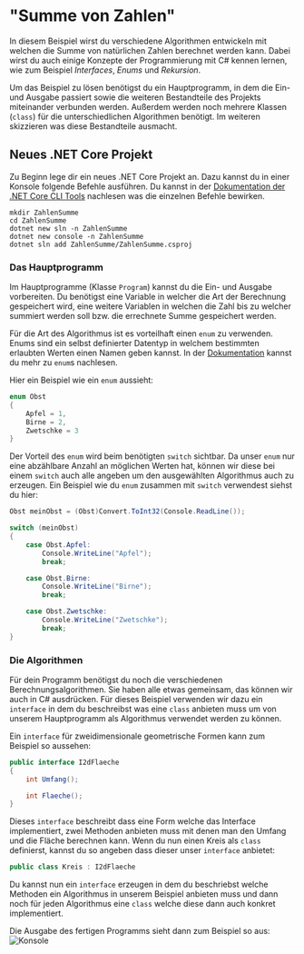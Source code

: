 # "Summe von Zahlen"

In diesem Beispiel wirst du verschiedene Algorithmen entwickeln mit welchen die Summe von natürlichen Zahlen berechnet werden kann. Dabei wirst du auch einige Konzepte der Programmierung mit C# kennen lernen, wie zum Beispiel _Interfaces_, _Enums_ und _Rekursion_.

Um das Beispiel zu lösen benötigst du ein Hauptprogramm, in dem die Ein- und Ausgabe passiert sowie die weiteren Bestandteile des Projekts miteinander verbunden werden. Außerdem werden noch mehrere Klassen (```class```) für die unterschiedlichen Algorithmen benötigt. Im weiteren skizzieren was diese Bestandteile ausmacht.

## Neues .NET Core Projekt
Zu Beginn lege dir ein neues .NET Core Projekt an. Dazu kannst du in einer Konsole folgende Befehle ausführen. Du kannst in der [Dokumentation der .NET Core CLI Tools][dotnet-cli-tools] nachlesen was die einzelnen Befehle bewirken.

```shell
mkdir ZahlenSumme
cd ZahlenSumme
dotnet new sln -n ZahlenSumme
dotnet new console -n ZahlenSumme
dotnet sln add ZahlenSumme/ZahlenSumme.csproj
```

### Das Hauptprogramm

Im Hauptprogramme (Klasse ```Program```) kannst du die Ein- und Ausgabe vorbereiten. Du benötigst eine Variable in welcher die Art der Berechnung gespeichert wird, eine weitere Variablen in welchen die Zahl bis zu welcher summiert werden soll bzw. die errechnete Summe gespeichert werden.

Für die Art des Algorithmus ist es vorteilhaft einen ```enum``` zu verwenden. Enums sind ein selbst definierter Datentyp in welchem bestimmten erlaubten Werten einen Namen geben kannst. In der [Dokumentation][dotnet-csharp-enum] kannst du mehr zu ```enum```s nachlesen.

Hier ein Beispiel wie ein ```enum``` aussieht:
```csharp
enum Obst
{
    Apfel = 1,
    Birne = 2,
    Zwetschke = 3
}
```

Der Vorteil des ```enum``` wird beim benötigten ```switch``` sichtbar. Da unser ```enum``` nur eine abzählbare Anzahl an möglichen Werten hat, können wir diese bei einem ```switch``` auch alle angeben um den ausgewählten Algorithmus auch zu erzeugen. Ein Beispiel wie du ```enum``` zusammen mit ```switch``` verwendest siehst du hier:


```csharp
Obst meinObst = (Obst)Convert.ToInt32(Console.ReadLine());

switch (meinObst)
{
    case Obst.Apfel:
        Console.WriteLine("Apfel");
        break;

    case Obst.Birne:
        Console.WriteLine("Birne");
        break;

    case Obst.Zwetschke:
        Console.WriteLine("Zwetschke");
        break;
}
```

### Die Algorithmen

Für dein Programm benötigst du noch die verschiedenen Berechnungsalgorithmen. Sie haben alle etwas gemeinsam, das können wir auch in C# ausdrücken. Für dieses Beispiel verwenden wir dazu ein ```interface``` in dem du beschreibst was eine ```class``` anbieten muss um von unserem Hauptprogramm als Algorithmus verwendet werden zu können.

Ein ```interface``` für zweidimensionale geometrische Formen kann zum Beispiel so aussehen:

```csharp
public interface I2dFlaeche
{
    int Umfang();

    int Flaeche();
}
```

Dieses ```interface``` beschreibt dass eine Form welche das Interface implementiert, zwei Methoden anbieten muss mit denen man den Umfang und die Fläche berechnen kann. Wenn du nun einen Kreis als ```class``` definierst, kannst du so angeben dass dieser unser ```interface``` anbietet:

```csharp
public class Kreis : I2dFlaeche
```

Du kannst nun ein ```interface``` erzeugen in dem du beschriebst welche Methoden ein Algorithmus in unserem Beispiel anbieten muss und dann noch für jeden Algorithmus eine ```class``` welche diese dann auch konkret implementiert.

Die Ausgabe des fertigen Programms sieht dann zum Beispiel so aus:
![Konsole](images/Console.png)

[dotnet-cli-tools]: https://docs.microsoft.com/de-de/dotnet/core/tools/?tabs=netcore2x
[dotnet-csharp-enum]: https://docs.microsoft.com/de-de/dotnet/csharp/language-reference/keywords/enum
[dotnet-csharp-interface]: https://docs.microsoft.com/de-de/dotnet/csharp/language-reference/keywords/interface
